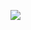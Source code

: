 <a href="http://pentoo.ch"><img src="https://github.com/pentoo/pentoo-overlay/wiki/images/pentoo1.png"></a>